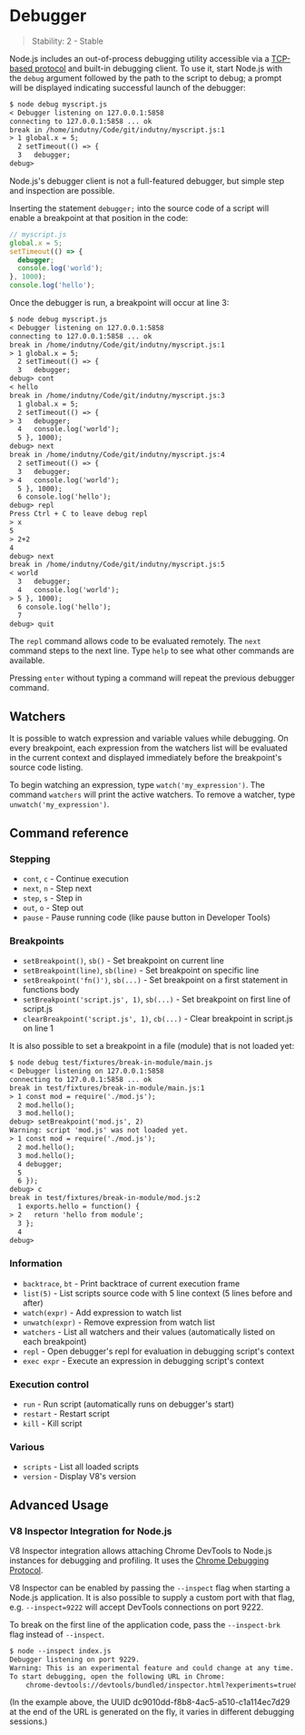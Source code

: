 # Debugger

> Stability: 2 - Stable

<!-- type=misc -->

Node.js includes an out-of-process debugging utility accessible via a
[TCP-based protocol][] and built-in debugging client. To use it, start Node.js
with the `debug` argument followed by the path to the script to debug; a prompt
will be displayed indicating successful launch of the debugger:

```txt
$ node debug myscript.js
< Debugger listening on 127.0.0.1:5858
connecting to 127.0.0.1:5858 ... ok
break in /home/indutny/Code/git/indutny/myscript.js:1
> 1 global.x = 5;
  2 setTimeout(() => {
  3   debugger;
debug>
```

Node.js's debugger client is not a full-featured debugger, but simple step and
inspection are possible.

Inserting the statement `debugger;` into the source code of a script will
enable a breakpoint at that position in the code:

```js
// myscript.js
global.x = 5;
setTimeout(() => {
  debugger;
  console.log('world');
}, 1000);
console.log('hello');
```

Once the debugger is run, a breakpoint will occur at line 3:

```txt
$ node debug myscript.js
< Debugger listening on 127.0.0.1:5858
connecting to 127.0.0.1:5858 ... ok
break in /home/indutny/Code/git/indutny/myscript.js:1
> 1 global.x = 5;
  2 setTimeout(() => {
  3   debugger;
debug> cont
< hello
break in /home/indutny/Code/git/indutny/myscript.js:3
  1 global.x = 5;
  2 setTimeout(() => {
> 3   debugger;
  4   console.log('world');
  5 }, 1000);
debug> next
break in /home/indutny/Code/git/indutny/myscript.js:4
  2 setTimeout(() => {
  3   debugger;
> 4   console.log('world');
  5 }, 1000);
  6 console.log('hello');
debug> repl
Press Ctrl + C to leave debug repl
> x
5
> 2+2
4
debug> next
break in /home/indutny/Code/git/indutny/myscript.js:5
< world
  3   debugger;
  4   console.log('world');
> 5 }, 1000);
  6 console.log('hello');
  7
debug> quit
```

The `repl` command allows code to be evaluated remotely. The `next` command
steps to the next line. Type `help` to see what other commands are available.

Pressing `enter` without typing a command will repeat the previous debugger
command.

## Watchers

It is possible to watch expression and variable values while debugging. On
every breakpoint, each expression from the watchers list will be evaluated
in the current context and displayed immediately before the breakpoint's
source code listing.

To begin watching an expression, type `watch('my_expression')`. The command
`watchers` will print the active watchers. To remove a watcher, type
`unwatch('my_expression')`.

## Command reference

### Stepping

* `cont`, `c` - Continue execution
* `next`, `n` - Step next
* `step`, `s` - Step in
* `out`, `o` - Step out
* `pause` - Pause running code (like pause button in Developer Tools)

### Breakpoints

* `setBreakpoint()`, `sb()` - Set breakpoint on current line
* `setBreakpoint(line)`, `sb(line)` - Set breakpoint on specific line
* `setBreakpoint('fn()')`, `sb(...)` - Set breakpoint on a first statement in
functions body
* `setBreakpoint('script.js', 1)`, `sb(...)` - Set breakpoint on first line of
script.js
* `clearBreakpoint('script.js', 1)`, `cb(...)` - Clear breakpoint in script.js
on line 1

It is also possible to set a breakpoint in a file (module) that
is not loaded yet:

```txt
$ node debug test/fixtures/break-in-module/main.js
< Debugger listening on 127.0.0.1:5858
connecting to 127.0.0.1:5858 ... ok
break in test/fixtures/break-in-module/main.js:1
> 1 const mod = require('./mod.js');
  2 mod.hello();
  3 mod.hello();
debug> setBreakpoint('mod.js', 2)
Warning: script 'mod.js' was not loaded yet.
> 1 const mod = require('./mod.js');
  2 mod.hello();
  3 mod.hello();
  4 debugger;
  5
  6 });
debug> c
break in test/fixtures/break-in-module/mod.js:2
  1 exports.hello = function() {
> 2   return 'hello from module';
  3 };
  4
debug>
```

### Information

* `backtrace`, `bt` - Print backtrace of current execution frame
* `list(5)` - List scripts source code with 5 line context (5 lines before and
after)
* `watch(expr)` - Add expression to watch list
* `unwatch(expr)` - Remove expression from watch list
* `watchers` - List all watchers and their values (automatically listed on each
breakpoint)
* `repl` - Open debugger's repl for evaluation in debugging script's context
* `exec expr` - Execute an expression in debugging script's context

### Execution control

* `run` - Run script (automatically runs on debugger's start)
* `restart` - Restart script
* `kill` - Kill script

### Various

* `scripts` - List all loaded scripts
* `version` - Display V8's version

## Advanced Usage

### V8 Inspector Integration for Node.js

V8 Inspector integration allows attaching Chrome DevTools to Node.js
instances for debugging and profiling. It uses the [Chrome Debugging Protocol][].

V8 Inspector can be enabled by passing the `--inspect` flag when starting a
Node.js application. It is also possible to supply a custom port with that flag,
e.g. `--inspect=9222` will accept DevTools connections on port 9222.

To break on the first line of the application code, pass the `--inspect-brk`
flag instead of `--inspect`.

```txt
$ node --inspect index.js
Debugger listening on port 9229.
Warning: This is an experimental feature and could change at any time.
To start debugging, open the following URL in Chrome:
    chrome-devtools://devtools/bundled/inspector.html?experiments=true&v8only=true&ws=127.0.0.1:9229/dc9010dd-f8b8-4ac5-a510-c1a114ec7d29
```

(In the example above, the UUID dc9010dd-f8b8-4ac5-a510-c1a114ec7d29
at the end of the URL is generated on the fly, it varies in different
debugging sessions.)

[Chrome Debugging Protocol]: https://chromedevtools.github.io/debugger-protocol-viewer/
[TCP-based protocol]: #debugger_tcp_based_protocol
[V8 Inspector Integration]: #debugger_v8_inspector_integration_for_node_js
